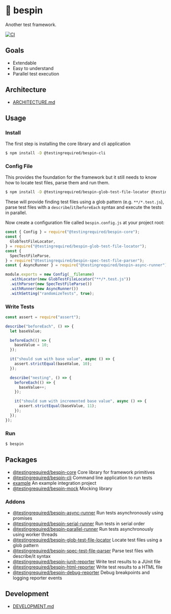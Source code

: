 # 🌌 bespin

Another test framework.

<a href="https://github.com/testingrequired/bespin/actions?query=workflow%3ACI">![CI](https://github.com/testingrequired/bespin/workflows/CI/badge.svg)</a>

## Goals

- Extendable
- Easy to understand
- Parallel test execution

## Architecture

- [ARCHITECTURE.md](./ARCHITECTURE.md)

## Usage

### Install

The first step is installing the core library and cli application

```bash
$ npm install -D @testingrequired/bespin-cli
```

### Config File

This provides the foundation for the framework but it still needs to know how to locate test files, parse them and run them.

```bash
$ npm install -D @testingrequired/bespin-glob-test-file-locator @testingrequired/bespin-spec-test-file-parser @testingrequired/bespin-serial-runner
```

These will provide finding test files using a glob pattern (e.g. `**/*.test.js`), parse test files with a `describe`/`it`/`beforeEach` syntax and execute the tests in parallel.

Now create a configuration file called `bespin.config.js` at your project root:

```javascript
const { Config } = require("@testingrequired/bespin-core");
const {
  GlobTestFileLocator,
} = require("@testingrequired/bespin-glob-test-file-locator");
const {
  SpecTestFileParse,
} = require("@testingrequired/bespin-spec-test-file-parser");
const { AsyncRunner } = require("@testingrequired/bespin-async-runner");

module.exports = new Config(__filename)
  .withLocator(new GlobTestFileLocator("**/*.test.js"))
  .withParser(new SpecTestFileParse())
  .withRunner(new AsyncRunner())
  .withSetting("randomizeTests", true);
```

### Write Tests

```javascript
const assert = require("assert");

describe("beforeEach", () => {
  let baseValue;

  beforeEach(() => {
    baseValue = 10;
  });

  it("should sum with base value", async () => {
    assert.strictEqual(baseValue, 10);
  });

  describe("nesting", () => {
    beforeEach(() => {
      baseValue++;
    });

    it("should sum with incremented base value", async () => {
      assert.strictEqual(baseValue, 11);
    });
  });
});
```

### Run

```bash
$ bespin
```

## Packages

- [@testingrequired/bespin-core](./packages/core) Core library for framework primitives
- [@testingrequired/bespin-cli](./packages/cli) Command line application to run tests
- [example](./packages/example) An example integration project
- [@testingrequired/bespin-mock](./packages/mock) Mocking library

### Addons

- [@testingrequired/bespin-async-runner](./packages/async-runner) Run tests asynchronously using promises
- [@testingrequired/bespin-serial-runner](./packages/async-runner) Run tests in serial order
- [@testingrequired/bespin-parallel-runner](./packages/parallel-runner) Run tests asynchronously using worker threads
- [@testingrequired/bespin-glob-test-file-locator](./packages/glob-test-file-locator) Locate test files using a glob pattern
- [@testingrequired/bespin-spec-test-file-parser](./packages/spec-test-file-parser) Parse test files with describe/it syntax
- [@testingrequired/bespin-junit-reporter](./packages/junit-reporter) Write test results to a JUnit file
- [@testingrequired/bespin-html-reporter](./packages/html-reporter) Write test results to a HTML file
- [@testingrequired/bespin-debug-reporter](./packages/debug-reporter) Debug breakpoints and logging reporter events

## Development

- [DEVELOPMENT.md](./DEVELOPMENT.md)
